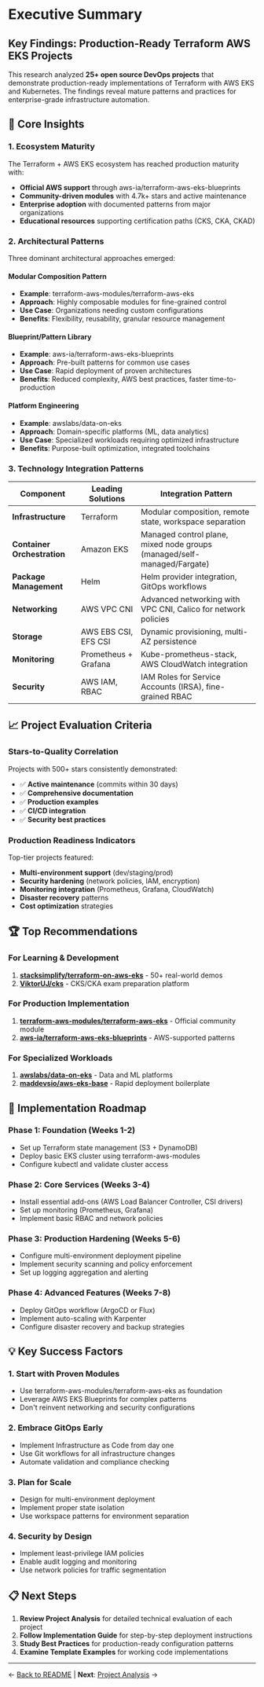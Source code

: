 # Executive Summary

## Key Findings: Production-Ready Terraform AWS EKS Projects

This research analyzed **25+ open source DevOps projects** that demonstrate production-ready implementations of Terraform with AWS EKS and Kubernetes. The findings reveal mature patterns and practices for enterprise-grade infrastructure automation.

## 🎯 Core Insights

### 1. **Ecosystem Maturity** 
The Terraform + AWS EKS ecosystem has reached production maturity with:
- **Official AWS support** through aws-ia/terraform-aws-eks-blueprints
- **Community-driven modules** with 4.7k+ stars and active maintenance
- **Enterprise adoption** with documented patterns from major organizations
- **Educational resources** supporting certification paths (CKS, CKA, CKAD)

### 2. **Architectural Patterns**
Three dominant architectural approaches emerged:

#### **Modular Composition Pattern**
- **Example**: terraform-aws-modules/terraform-aws-eks
- **Approach**: Highly composable modules for fine-grained control
- **Use Case**: Organizations needing custom configurations
- **Benefits**: Flexibility, reusability, granular resource management

#### **Blueprint/Pattern Library**
- **Example**: aws-ia/terraform-aws-eks-blueprints  
- **Approach**: Pre-built patterns for common use cases
- **Use Case**: Rapid deployment of proven architectures
- **Benefits**: Reduced complexity, AWS best practices, faster time-to-production

#### **Platform Engineering**
- **Example**: awslabs/data-on-eks
- **Approach**: Domain-specific platforms (ML, data analytics)
- **Use Case**: Specialized workloads requiring optimized infrastructure
- **Benefits**: Purpose-built optimization, integrated toolchains

### 3. **Technology Integration Patterns**

| Component | Leading Solutions | Integration Pattern |
|-----------|------------------|-------------------|
| **Infrastructure** | Terraform | Modular composition, remote state, workspace separation |
| **Container Orchestration** | Amazon EKS | Managed control plane, mixed node groups (managed/self-managed/Fargate) |
| **Package Management** | Helm | Helm provider integration, GitOps workflows |
| **Networking** | AWS VPC CNI | Advanced networking with VPC CNI, Calico for network policies |
| **Storage** | AWS EBS CSI, EFS CSI | Dynamic provisioning, multi-AZ persistence |
| **Monitoring** | Prometheus + Grafana | Kube-prometheus-stack, AWS CloudWatch integration |
| **Security** | AWS IAM, RBAC | IAM Roles for Service Accounts (IRSA), fine-grained RBAC |

## 📈 Project Evaluation Criteria

### **Stars-to-Quality Correlation**
Projects with 500+ stars consistently demonstrated:
- ✅ **Active maintenance** (commits within 30 days)
- ✅ **Comprehensive documentation** 
- ✅ **Production examples**
- ✅ **CI/CD integration** 
- ✅ **Security best practices**

### **Production Readiness Indicators**
Top-tier projects featured:
- **Multi-environment support** (dev/staging/prod)
- **Security hardening** (network policies, IAM, encryption)
- **Monitoring integration** (Prometheus, Grafana, CloudWatch)
- **Disaster recovery** patterns
- **Cost optimization** strategies

## 🏆 Top Recommendations

### **For Learning & Development**
1. **[stacksimplify/terraform-on-aws-eks](https://github.com/stacksimplify/terraform-on-aws-eks)** - 50+ real-world demos
2. **[ViktorUJ/cks](https://github.com/ViktorUJ/cks)** - CKS/CKA exam preparation platform

### **For Production Implementation**
1. **[terraform-aws-modules/terraform-aws-eks](https://github.com/terraform-aws-modules/terraform-aws-eks)** - Official community module
2. **[aws-ia/terraform-aws-eks-blueprints](https://github.com/aws-ia/terraform-aws-eks-blueprints)** - AWS-supported patterns

### **For Specialized Workloads**
1. **[awslabs/data-on-eks](https://github.com/awslabs/data-on-eks)** - Data and ML platforms
2. **[maddevsio/aws-eks-base](https://github.com/maddevsio/aws-eks-base)** - Rapid deployment boilerplate

## 🚀 Implementation Roadmap

### **Phase 1: Foundation** (Weeks 1-2)
- Set up Terraform state management (S3 + DynamoDB)
- Deploy basic EKS cluster using terraform-aws-modules
- Configure kubectl and validate cluster access

### **Phase 2: Core Services** (Weeks 3-4)  
- Install essential add-ons (AWS Load Balancer Controller, CSI drivers)
- Set up monitoring (Prometheus, Grafana)
- Implement basic RBAC and network policies

### **Phase 3: Production Hardening** (Weeks 5-6)
- Configure multi-environment deployment pipeline
- Implement security scanning and policy enforcement
- Set up logging aggregation and alerting

### **Phase 4: Advanced Features** (Weeks 7-8)
- Deploy GitOps workflow (ArgoCD or Flux)
- Implement auto-scaling with Karpenter
- Configure disaster recovery and backup strategies

## 💡 Key Success Factors

### **1. Start with Proven Modules**
- Use terraform-aws-modules/terraform-aws-eks as foundation
- Leverage AWS EKS Blueprints for complex patterns
- Don't reinvent networking and security configurations

### **2. Embrace GitOps Early**
- Implement Infrastructure as Code from day one
- Use Git workflows for all infrastructure changes
- Automate validation and compliance checking

### **3. Plan for Scale**
- Design for multi-environment deployment
- Implement proper state isolation
- Use workspace patterns for environment separation

### **4. Security by Design**
- Implement least-privilege IAM policies
- Enable audit logging and monitoring
- Use network policies for traffic segmentation

## 📋 Next Steps

1. **Review Project Analysis** for detailed technical evaluation of each project
2. **Follow Implementation Guide** for step-by-step deployment instructions
3. **Study Best Practices** for production-ready configuration patterns
4. **Examine Template Examples** for working code implementations

---

← [Back to README](./README.md) | **Next**: [Project Analysis](./project-analysis.md) →